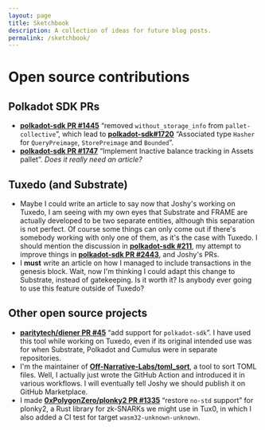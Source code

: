 ```yaml
---
layout: page
title: Sketchbook
description: A collection of ideas for future blog posts.
permalink: /sketchbook/
---
```


# Open source contributions

## Polkadot SDK PRs
- [**polkadot-sdk PR #1445**](https://github.com/paritytech/polkadot-sdk/pull/1445) “removed `without_storage_info` from `pallet-collective`”, which lead to [**polkadot-sdk#1720**](https://github.com/paritytech/polkadot-sdk/pull/1720) “Associated type `Hasher` for `QueryPreimage`, `StorePreimage` and `Bounded`”. 
- [**polkadot-sdk PR #1747**](https://github.com/paritytech/polkadot-sdk/pull/1747) “Implement Inactive balance tracking in Assets pallet”. _Does it really need an article?_

## Tuxedo (and Substrate)
- Maybe I could write an article to say now that Joshy's working on Tuxedo, I am seeing with my own eyes that Substrate and FRAME are actually developed to be two separate entities, although this separation is not perfect. Of course some things can only come out if there's somebody working with only one of them, as it's the case with Tuxedo. I should mention the discussion in [**polkadot-sdk #211**](https://github.com/paritytech/polkadot-sdk/issues/211), my attempt to improve things in [**polkadot-sdk PR #2443**](https://github.com/paritytech/polkadot-sdk/pull/2443), and Joshy's PRs.
- I **must** write an article on how I managed to include transactions in the genesis block. Wait, now I'm thinking I could adapt this change to Substrate, instead of gatekeeping. Is it worth it? Is anybody ever going to use this feature outside of Tuxedo?

## Other open source projects
- [**paritytech/diener PR #45**](https://github.com/paritytech/diener/pull/45) “add support for `polkadot-sdk`”. I have used this tool while working on Tuxedo, even if its original intended use was for when Substrate, Polkadot and Cumulus were in separate repositories.
- I'm the maintainer of [**Off-Narrative-Labs/toml_sort**](https://github.com/Off-Narrative-Labs/toml_sort), a tool to sort TOML files. Well, I actually just wrote the GitHub Action and introduced it in various workflows. I will eventually tell Joshy we should publish it on GitHub Marketplace.
- I made [**0xPolygonZero/plonky2 PR #1335**](https://github.com/0xPolygonZero/plonky2/pull/1335) “restore `no-std` support” for plonky2, a Rust library for zk-SNARKs we might use in Tux0, in which I also added a CI test for target `wasm32-unknown-unknown`.
